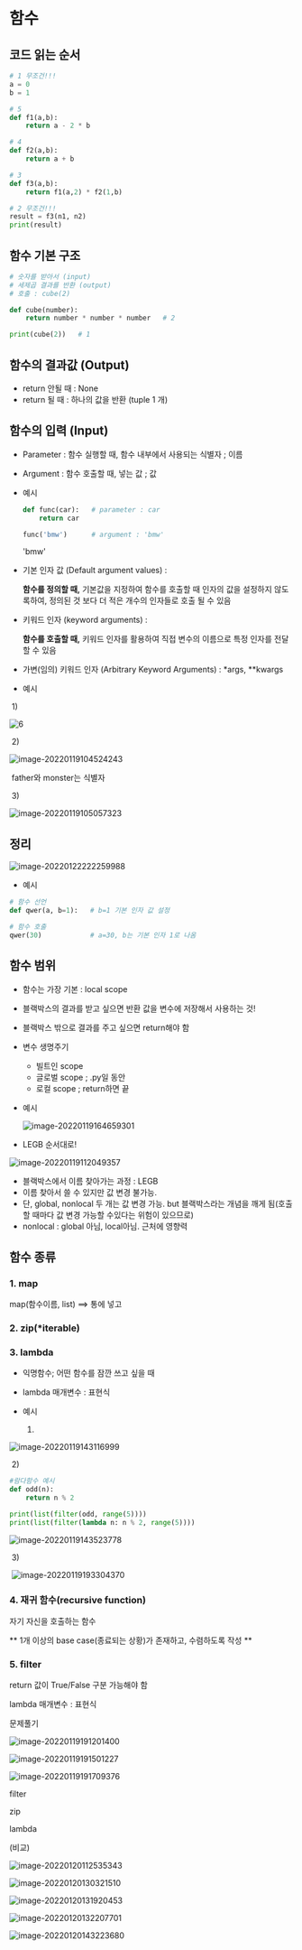 # 함수



## 코드 읽는 순서



```python
# 1 무조건!!!
a = 0
b = 1

# 5
def f1(a,b):
    return a - 2 * b

# 4
def f2(a,b):
    return a + b

# 3
def f3(a,b):
    return f1(a,2) * f2(1,b)

# 2 무조건!!!
result = f3(n1, n2)
print(result)
```



## 함수 기본 구조



```python
# 숫자를 받아서 (input)
# 세제곱 결과를 반환 (output)
# 호출 : cube(2)

def cube(number):
    return number * number * number   # 2

print(cube(2))   # 1
```



## 함수의 결과값 (Output)

* return 안될 때 : None
* return 될 때 : 하나의 값을 반환 (tuple 1 개)



## 함수의 입력 (Input)

* Parameter : 함수 실행할 때, 함수 내부에서 사용되는 식별자 ; 이름

* Argument : 함수 호출할 때, 넣는 값 ; 값

* 예시

  ```python
  def func(car):   # parameter : car
      return car
  
  func('bmw')      # argument : 'bmw'
  ```

  'bmw'



* 기본 인자 값 (Default argument values) : 

  **함수를 정의할 때,** 기본값을 지정하여 함수를 호출할 때 인자의 값을 설정하지 않도록하여, 정의된 것 보다 더 적은 개수의 인자들로 호출 될 수 있음

  

* 키워드 인자 (keyword arguments) : 

  **함수를 호출할 때,** 키워드 인자를 활용하여 직접 변수의 이름으로 특정 인자를 전달할 수 있음

  

* 가변(임의) 키워드 인자 (Arbitrary Keyword Arguments) : *args, **kwargs

* 예시

​	1)

![6](function.assets/image-20220119103753674.png)



​	2)

![image-20220119104524243](function.assets/image-20220119104524243.png)

​	father와 monster는 식별자



​	3)

![image-20220119105057323](function.assets/image-20220119105057323.png)



## 정리



![image-20220122222259988](function.assets/image-20220122222259988.png)



* 예시

```python
# 함수 선언
def qwer(a, b=1):   # b=1 기본 인자 값 설정

# 함수 호출    
qwer(30)            # a=30, b는 기본 인자 1로 나옴
```



## 함수 범위



* 함수는 가장 기본 : local scope
* 블랙박스의 결과를 받고 싶으면 반환 값을 변수에 저장해서 사용하는 것!
* 블랙박스 밖으로 결과를 주고 싶으면 return해야 함

* 변수 생명주기

  * 빌트인 scope
  * 글로벌 scope ; .py일 동안
  * 로컬 scope ; return하면 끝

* 예시

  ![image-20220119164659301](function.assets/image-20220119164659301.png)



* LEGB 순서대로!

![image-20220119112049357](function.assets/image-20220119112049357.png)



* 블랙박스에서 이름 찾아가는 과정 : LEGB
* 이름 찾아서 쓸 수 있지만 값 변경 불가능.
* 단, global, nonlocal 두 개는 값 변경 가능. but 블랙박스라는 개념을 깨게 됨(호출할 때마다 값 변경 가능할 수있다는 위험이 있으므로)
* nonlocal : global 아님, local아님. 근처에 영향력



## 함수 종류



### 1. map 

map(함수이름, list)  ==>  통에 넣고



### 2. zip(*iterable)



### 3. lambda 

* 익명함수; 어떤 함수를 잠깐 쓰고 싶을 때
* lambda 매개변수 : 표현식

* 예시

  1)

![image-20220119143116999](function.assets/image-20220119143116999.png)

​		2)

```python
#람다함수 예시
def odd(n):
    return n % 2

print(list(filter(odd, range(5))))
print(list(filter(lambda n: n % 2, range(5))))
```



![image-20220119143523778](function.assets/image-20220119143523778.png)



​		3)

​	![image-20220119193304370](function.assets/image-20220119193304370.png)



### 4. 재귀 함수(recursive function)

자기 자신을 호출하는 함수

** 1개 이상의 base case(종료되는 상황)가 존재하고, 수렴하도록 작성 **



### 5. filter

return 값이 True/False 구분 가능해야 함

lambda 매개변수 : 표현식



문제풀기

![image-20220119191201400](function.assets/image-20220119191201400.png)



![image-20220119191501227](function.assets/image-20220119191501227.png)



![image-20220119191709376](function.assets/image-20220119191709376.png)



filter



zip





lambda





(비교)

![image-20220120112535343](function.assets/image-20220120112535343.png)



![image-20220120130321510](function.assets/image-20220120130321510.png)



![image-20220120131920453](function.assets/image-20220120131920453.png)



![image-20220120132207701](function.assets/image-20220120132207701.png)

![image-20220120143223680](function.assets/image-20220120143223680.png)
